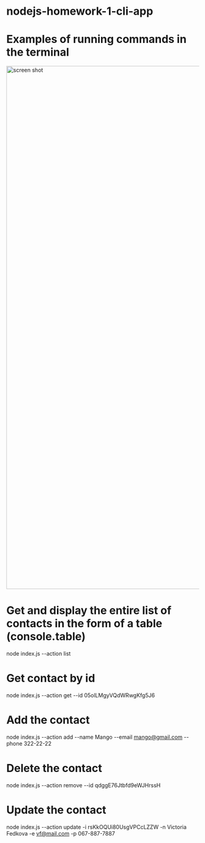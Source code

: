 # nodejs-homework-1-cli-app 

# Examples of running commands in the terminal

<img width="1366" alt="screen shot" src="https://github.com/Victoria-Fedkova/nodejs-homework-1-cli-app/assets/63882255/95b33ad4-5bbc-46d7-8e90-b8750eb437f1">




# Get and display the entire list of contacts in the form of a table (console.table)
node index.js --action list

# Get contact by id
node index.js --action get --id 05olLMgyVQdWRwgKfg5J6

# Add the contact
node index.js --action add --name Mango --email mango@gmail.com --phone 322-22-22

# Delete the contact
node index.js --action remove --id qdggE76Jtbfd9eWJHrssH

# Update the contact
node index.js --action update -i rsKkOQUi80UsgVPCcLZZW -n Victoria Fedkova -e vf@mail.com -p 067-887-7887
